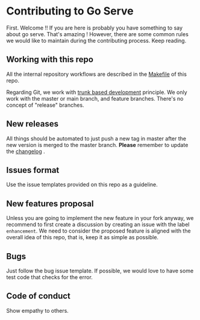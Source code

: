 # Contributing to Go Serve

First. Welcome !! If you are here is probably you have something to say about go serve. That's amazing ! However, there are some common
rules we would like to maintain during the contributing process. Keep reading.

## Working with this repo

All the internal repository workflows are described in the [Makefile](Makefile) of this repo.

Regarding Git, we work with [trunk based development](https://trunkbaseddevelopment.com/) principle. We only work with the master or main
branch, and feature branches. There's no concept of "release" branches.

## New releases

All things should be automated to just push a new tag in master after the new version is merged to the master branch. **Please** remember to
update the [changelog](CHANGELOG.md) .

## Issues format

Use the issue templates provided on this repo as a guideline.

## New features proposal

Unless you are going to implement the new feature in your fork anyway, we recommend to first create a discussion by creating an issue with
the label `enhancement`. We need to consider the proposed feature is aligned with the overall idea of this repo, that is, keep it as simple
as possible.

## Bugs

Just follow the bug issue template. If possible, we would love to have some test code that checks for the error.

## Code of conduct

Show empathy to others.
